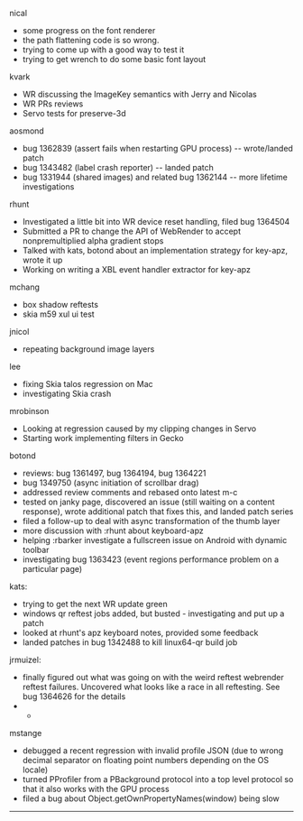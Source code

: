 nical
* some progress on the font renderer
* the path flattening code is so wrong.
* trying to come up with a good way to test it
* trying to get wrench to do some basic font layout



kvark
* WR discussing the ImageKey semantics with Jerry and Nicolas
* WR PRs reviews
* Servo tests for preserve-3d



aosmond
* bug 1362839 (assert fails when restarting GPU process) -- wrote/landed patch
* bug 1343482 (label crash reporter) -- landed patch
* bug 1331944 (shared images) and related bug 1362144 -- more lifetime investigations



rhunt
* Investigated a little bit into WR device reset handling, filed bug 1364504
* Submitted a PR to change the API of WebRender to accept nonpremultiplied alpha gradient stops
* Talked with kats, botond about an implementation strategy for key-apz, wrote it up
* Working on writing a XBL event handler extractor for key-apz



mchang
* box shadow reftests
* skia m59 xul ui test



jnicol
* repeating background image layers



lee
* fixing Skia talos regression on Mac
* investigating Skia crash



mrobinson
* Looking at regression caused by my clipping changes in Servo
* Starting work implementing filters in Gecko



botond
* reviews: bug 1361497, bug 1364194, bug 1364221 
* bug 1349750 (async initiation of scrollbar drag) 
* addressed review comments and rebased onto latest m-c 
* tested on janky page, discovered an issue (still waiting on a content response), wrote additional patch that fixes this, and landed patch series 
* filed a follow-up to deal with async transformation of the thumb layer 
* more discussion with :rhunt about keyboard-apz 
* helping :rbarker investigate a fullscreen issue on Android with dynamic toolbar 
* investigating bug 1363423 (event regions performance problem on a particular page)



kats:
* trying to get the next WR update green
* windows qr reftest jobs added, but busted - investigating and put up a patch
* looked at rhunt's apz keyboard notes, provided some feedback
* landed patches in bug 1342488 to kill linux64-qr build job



jrmuizel:
* finally figured out what was going on with the weird reftest webrender reftest failures. Uncovered what looks like a race in all reftesting. See bug 1364626 for the details
* * 


mstange
* debugged a recent regression with invalid profile JSON (due to wrong decimal separator on floating point numbers depending on the OS locale)
* turned PProfiler from a PBackground protocol into a top level protocol so that it also works with the GPU process
* filed a bug about Object.getOwnPropertyNames(window) being slow

________________


